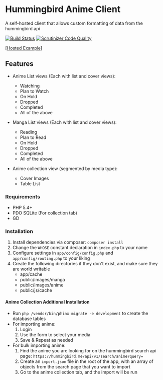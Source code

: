 # Hummingbird Anime Client

A self-hosted client that allows custom formatting of data from the hummingbird api

[![Build Status](https://travis-ci.org/timw4mail/HummingBirdAnimeClient.svg)](https://travis-ci.org/timw4mail/HummingBirdAnimeClient)
[![Scrutinizer Code Quality](https://scrutinizer-ci.com/g/timw4mail/HummingBirdAnimeClient/badges/quality-score.png?b=master)](https://scrutinizer-ci.com/g/timw4mail/HummingBirdAnimeClient/?branch=master)

[[Hosted Example](https://anime.timshomepage.net)]

## Features

* Anime List views (Each with list and cover views):
	* Watching
	* Plan to Watch
	* On Hold
	* Dropped
	* Completed 
	* All of the above
	
* Manga List views (Each with list and cover views):
	* Reading
	* Plan to Read
	* On Hold
	* Dropped
	* Completed
	* All of the above
	
* Anime collection view (segmented by media type):
	* Cover Images
	* Table List
	
### Requirements

* PHP 5.4+
* PDO SQLite (For collection tab)
* GD

### Installation

1. Install dependencies via composer: `composer install`
2. Change the `WHOSE` constant declaration in `index.php` to your name
3. Configure settings in `app/config/config.php` and `app/config/routing.php` to your liking
4. Create the following directories if they don't exist, and make sure they are world writable
	* app/cache
	* public/images/manga
	* public/images/anime
	* public/js/cache

#### Anime Collection Additional Installation
* Run `php /vendor/bin/phinx migrate -e development` to create the database tables
* For importing anime:
	1. Login 
	2. Use the form to select your media 
	3. Save & Repeat as needed
* For bulk importing anime:
	1. Find the anime you are looking for on the hummingbird search api page: `https://hummingbird.me/api/v1/search/anime?query=`
	2. Create an `import.json` file in the root of the app, with an array of objects from the search page that you want to import
	3. Go to the anime collection tab, and the import will be run

 